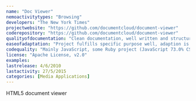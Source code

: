 ```yaml
---
name: "Doc Viewer"
nemoactivitytypes: "Browsing"
developers: "The New York Times"
projectwebsite: "https://github.com/documentcloud/document-viewer"
coderepository: "https://github.com/documentcloud/document-viewer"
qualityofdocumentation: "Clean documentation, well written and structured, easily comprehensible."
easeofadaptation: "Project fulfills specific purpose well, adaption is easily possible by adapting ruby scripts."
codequality: "Mainly JavaScript, some Ruby project (JavaScript 73.0% CSS 26.9% Ruby 0.1%). Clean code, many comments support readability of code. Actively maintained, many contributers, code hosted on github."
license: "Apache License, v2.0"
examples: 
lastrelease: 4/6/2010
lastactivity: 27/5/2015
categories: [Media Applications]
---
```

HTML5 document viewer
